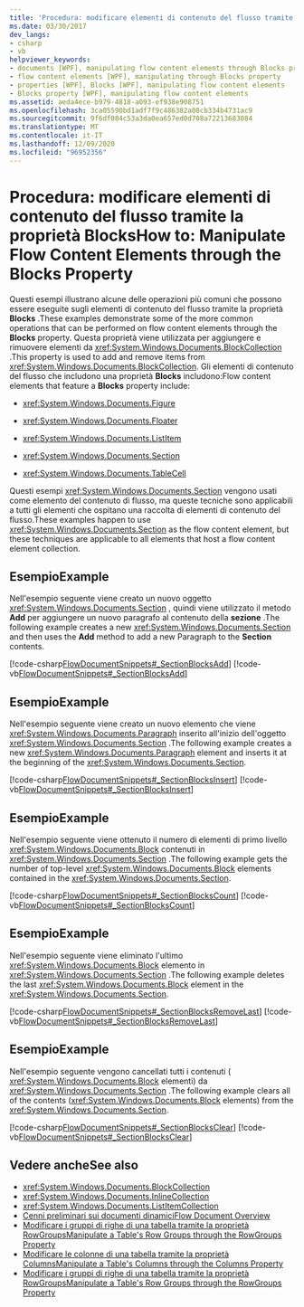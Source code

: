 ```yaml
---
title: 'Procedura: modificare elementi di contenuto del flusso tramite la proprietà Blocks'
ms.date: 03/30/2017
dev_langs:
- csharp
- vb
helpviewer_keywords:
- documents [WPF], manipulating flow content elements through Blocks property
- flow content elements [WPF], manipulating through Blocks property
- properties [WPF], Blocks [WPF], manipulating flow content elements
- Blocks property [WPF], manipulating flow content elements
ms.assetid: aeda4ece-b979-4818-a093-ef938e908751
ms.openlocfilehash: 3ca05590bd1adf7f9c486382a08cb334b4731ac9
ms.sourcegitcommit: 9f6df084c53a3da0ea657ed0d708a72213683084
ms.translationtype: MT
ms.contentlocale: it-IT
ms.lasthandoff: 12/09/2020
ms.locfileid: "96952356"
---
```

# <a name="how-to-manipulate-flow-content-elements-through-the-blocks-property"></a><span data-ttu-id="aa8d9-102">Procedura: modificare elementi di contenuto del flusso tramite la proprietà Blocks</span><span class="sxs-lookup"><span data-stu-id="aa8d9-102">How to: Manipulate Flow Content Elements through the Blocks Property</span></span>
<span data-ttu-id="aa8d9-103">Questi esempi illustrano alcune delle operazioni più comuni che possono essere eseguite sugli elementi di contenuto del flusso tramite la proprietà **Blocks** .</span><span class="sxs-lookup"><span data-stu-id="aa8d9-103">These examples demonstrate some of the more common operations that can be performed on flow content elements through the **Blocks** property.</span></span> <span data-ttu-id="aa8d9-104">Questa proprietà viene utilizzata per aggiungere e rimuovere elementi da <xref:System.Windows.Documents.BlockCollection> .</span><span class="sxs-lookup"><span data-stu-id="aa8d9-104">This property is used to add and remove items from <xref:System.Windows.Documents.BlockCollection>.</span></span> <span data-ttu-id="aa8d9-105">Gli elementi di contenuto del flusso che includono una proprietà **Blocks** includono:</span><span class="sxs-lookup"><span data-stu-id="aa8d9-105">Flow content elements that feature a **Blocks** property include:</span></span>  
  
- <xref:System.Windows.Documents.Figure>  
  
- <xref:System.Windows.Documents.Floater>  
  
- <xref:System.Windows.Documents.ListItem>  
  
- <xref:System.Windows.Documents.Section>  
  
- <xref:System.Windows.Documents.TableCell>  
  
 <span data-ttu-id="aa8d9-106">Questi esempi <xref:System.Windows.Documents.Section> vengono usati come elemento del contenuto di flusso, ma queste tecniche sono applicabili a tutti gli elementi che ospitano una raccolta di elementi di contenuto del flusso.</span><span class="sxs-lookup"><span data-stu-id="aa8d9-106">These examples happen to use <xref:System.Windows.Documents.Section> as the flow content element, but these techniques are applicable to all elements that host a flow content element collection.</span></span>  
  
## <a name="example"></a><span data-ttu-id="aa8d9-107">Esempio</span><span class="sxs-lookup"><span data-stu-id="aa8d9-107">Example</span></span>  
 <span data-ttu-id="aa8d9-108">Nell'esempio seguente viene creato un nuovo oggetto <xref:System.Windows.Documents.Section> , quindi viene utilizzato il metodo **Add** per aggiungere un nuovo paragrafo al contenuto della **sezione** .</span><span class="sxs-lookup"><span data-stu-id="aa8d9-108">The following example creates a new <xref:System.Windows.Documents.Section> and then uses the **Add** method to add a new Paragraph to the **Section** contents.</span></span>  
  
 [!code-csharp[FlowDocumentSnippets#_SectionBlocksAdd](~/samples/snippets/csharp/VS_Snippets_Wpf/FlowDocumentSnippets/CSharp/Window1.xaml.cs#_sectionblocksadd)]
 [!code-vb[FlowDocumentSnippets#_SectionBlocksAdd](~/samples/snippets/visualbasic/VS_Snippets_Wpf/FlowDocumentSnippets/visualbasic/window1.xaml.vb#_sectionblocksadd)]  
  
## <a name="example"></a><span data-ttu-id="aa8d9-109">Esempio</span><span class="sxs-lookup"><span data-stu-id="aa8d9-109">Example</span></span>  
 <span data-ttu-id="aa8d9-110">Nell'esempio seguente viene creato un nuovo elemento che viene <xref:System.Windows.Documents.Paragraph> inserito all'inizio dell'oggetto <xref:System.Windows.Documents.Section> .</span><span class="sxs-lookup"><span data-stu-id="aa8d9-110">The following example creates a new <xref:System.Windows.Documents.Paragraph> element and inserts it at the beginning of the <xref:System.Windows.Documents.Section>.</span></span>  
  
 [!code-csharp[FlowDocumentSnippets#_SectionBlocksInsert](~/samples/snippets/csharp/VS_Snippets_Wpf/FlowDocumentSnippets/CSharp/Window1.xaml.cs#_sectionblocksinsert)]
 [!code-vb[FlowDocumentSnippets#_SectionBlocksInsert](~/samples/snippets/visualbasic/VS_Snippets_Wpf/FlowDocumentSnippets/visualbasic/window1.xaml.vb#_sectionblocksinsert)]  
  
## <a name="example"></a><span data-ttu-id="aa8d9-111">Esempio</span><span class="sxs-lookup"><span data-stu-id="aa8d9-111">Example</span></span>  
 <span data-ttu-id="aa8d9-112">Nell'esempio seguente viene ottenuto il numero di elementi di primo livello <xref:System.Windows.Documents.Block> contenuti in <xref:System.Windows.Documents.Section> .</span><span class="sxs-lookup"><span data-stu-id="aa8d9-112">The following example gets the number of top-level <xref:System.Windows.Documents.Block> elements contained in the <xref:System.Windows.Documents.Section>.</span></span>  
  
 [!code-csharp[FlowDocumentSnippets#_SectionBlocksCount](~/samples/snippets/csharp/VS_Snippets_Wpf/FlowDocumentSnippets/CSharp/Window1.xaml.cs#_sectionblockscount)]
 [!code-vb[FlowDocumentSnippets#_SectionBlocksCount](~/samples/snippets/visualbasic/VS_Snippets_Wpf/FlowDocumentSnippets/visualbasic/window1.xaml.vb#_sectionblockscount)]  
  
## <a name="example"></a><span data-ttu-id="aa8d9-113">Esempio</span><span class="sxs-lookup"><span data-stu-id="aa8d9-113">Example</span></span>  
 <span data-ttu-id="aa8d9-114">Nell'esempio seguente viene eliminato l'ultimo <xref:System.Windows.Documents.Block> elemento in <xref:System.Windows.Documents.Section> .</span><span class="sxs-lookup"><span data-stu-id="aa8d9-114">The following example deletes the last <xref:System.Windows.Documents.Block> element in the <xref:System.Windows.Documents.Section>.</span></span>  
  
 [!code-csharp[FlowDocumentSnippets#_SectionBlocksRemoveLast](~/samples/snippets/csharp/VS_Snippets_Wpf/FlowDocumentSnippets/CSharp/Window1.xaml.cs#_sectionblocksremovelast)]
 [!code-vb[FlowDocumentSnippets#_SectionBlocksRemoveLast](~/samples/snippets/visualbasic/VS_Snippets_Wpf/FlowDocumentSnippets/visualbasic/window1.xaml.vb#_sectionblocksremovelast)]  
  
## <a name="example"></a><span data-ttu-id="aa8d9-115">Esempio</span><span class="sxs-lookup"><span data-stu-id="aa8d9-115">Example</span></span>  
 <span data-ttu-id="aa8d9-116">Nell'esempio seguente vengono cancellati tutti i contenuti ( <xref:System.Windows.Documents.Block> elementi) da <xref:System.Windows.Documents.Section> .</span><span class="sxs-lookup"><span data-stu-id="aa8d9-116">The following example clears all of the contents (<xref:System.Windows.Documents.Block> elements) from the <xref:System.Windows.Documents.Section>.</span></span>  
  
 [!code-csharp[FlowDocumentSnippets#_SectionBlocksClear](~/samples/snippets/csharp/VS_Snippets_Wpf/FlowDocumentSnippets/CSharp/Window1.xaml.cs#_sectionblocksclear)]
 [!code-vb[FlowDocumentSnippets#_SectionBlocksClear](~/samples/snippets/visualbasic/VS_Snippets_Wpf/FlowDocumentSnippets/visualbasic/window1.xaml.vb#_sectionblocksclear)]  
  
## <a name="see-also"></a><span data-ttu-id="aa8d9-117">Vedere anche</span><span class="sxs-lookup"><span data-stu-id="aa8d9-117">See also</span></span>

- <xref:System.Windows.Documents.BlockCollection>
- <xref:System.Windows.Documents.InlineCollection>
- <xref:System.Windows.Documents.ListItemCollection>
- [<span data-ttu-id="aa8d9-118">Cenni preliminari sui documenti dinamici</span><span class="sxs-lookup"><span data-stu-id="aa8d9-118">Flow Document Overview</span></span>](flow-document-overview.md)
- [<span data-ttu-id="aa8d9-119">Modificare i gruppi di righe di una tabella tramite la proprietà RowGroups</span><span class="sxs-lookup"><span data-stu-id="aa8d9-119">Manipulate a Table's Row Groups through the RowGroups Property</span></span>](how-to-manipulate-table-row-groups-through-the-rowgroups-property.md)
- [<span data-ttu-id="aa8d9-120">Modificare le colonne di una tabella tramite la proprietà Columns</span><span class="sxs-lookup"><span data-stu-id="aa8d9-120">Manipulate a Table's Columns through the Columns Property</span></span>](how-to-manipulate-table-columns-through-the-columns-property.md)
- [<span data-ttu-id="aa8d9-121">Modificare i gruppi di righe di una tabella tramite la proprietà RowGroups</span><span class="sxs-lookup"><span data-stu-id="aa8d9-121">Manipulate a Table's Row Groups through the RowGroups Property</span></span>](how-to-manipulate-table-row-groups-through-the-rowgroups-property.md)
